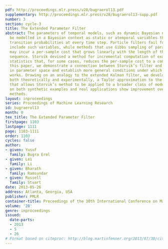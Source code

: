```yaml
---
pdf: http://proceedings.mlr.press/v28/bugraerol13.pdf
supplementary: http://proceedings.mlr.press/v28/bugraerol13-supp.pdf
number: 3
section: cycle-3
title: The Extended Parameter Filter
abstract: The parameters of temporal models, such as dynamic Bayesian networks, may
  be modelled in a Bayesian context as static or atemporal variables that influence
  transition probabilities at every time step. Particle filters fail for models that
  include such variables, while methods that use Gibbs sampling of parameter variables
  may incur a per-sample cost that grows linearly with the length of the observation
  sequence. Storvik devised a method for incremental computation of exact sufficient
  statistics that, for some cases, reduces the per-sample cost to a constant.  In
  this paper, we demonstrate a connection between Storvik’s filter and a Kalman filter
  in parameter space and establish more general conditions under which Storvik’s filter
  works. Drawing on an analogy to the extended Kalman filter, we develop and analyze,
  both theoretically and experimentally, a Taylor approximation to the parameter posterior
  that allows Storvik’s method to be applied to a broader class of models. Our experiments
  on both synthetic examples and real applications show improvement over existing
  methods.
layout: inproceedings
series: Proceedings of Machine Learning Research
id: bugraerol13
month: 0
tex_title: The Extended Parameter Filter
firstpage: 1103
lastpage: 1111
page: 1103-1111
order: 1103
cycles: false
author:
- given: Yusuf
  family: Bugra Erol
- given: Lei
  family: Li
- given: Bharath
  family: Ramsundar
- given: Russell
  family: Stuart
date: 2013-05-26
address: Atlanta, Georgia, USA
publisher: PMLR
container-title: Proceedings of the 30th International Conference on Machine Learning
volume: '28'
genre: inproceedings
issued:
  date-parts:
  - 2013
  - 5
  - 26
# Format based on citeproc: http://blog.martinfenner.org/2013/07/30/citeproc-yaml-for-bibliographies/
---
```

